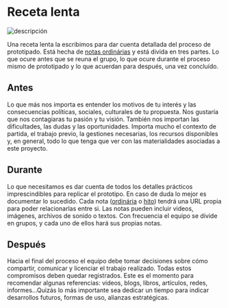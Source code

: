 # Receta lenta #

![descripción](https://github.com/docART/docs/blob/recipe/prototyping/grafemas/receta_lenta.jpeg)

Una receta lenta la escribimos para dar cuenta detallada del proceso de prototipado. Está hecha de [notas ordinárias](https://github.com/docART/docs/blob/recipe/prototyping/06_descripcion_de_nota.md) y está divida en tres partes. Lo que ocure antes que se reuna el grupo, lo que ocure durante el proceso mismo de prototipado y lo que acuerdan para después, una vez concluído. 

## Antes ## 

Lo que más nos importa es entender los motivos de tu interés y las consecuencias políticas, sociales, culturales de tu propuesta. 
Nos gustaría que nos contagiaras tu pasión y tu visión. También nos importan las dificultades, las dudas y las oportunidades. Importa  mucho el contexto de partida, el trabajo previo, la gestiones necesarias, los recursos disponibles y, en general, todo lo que tenga que ver con las materialidades asociadas a este proyecto. 

## Durante ##

Lo que necesitamos es dar cuenta de todos los detalles prácticos imprescindibles para replicar el prototipo. En caso de duda lo mejor es documentar lo sucedido. Cada nota ([ordinária](https://github.com/docART/docs/blob/recipe/prototyping/06_descripcion_de_nota.md) o [hito](https://github.com/docART/docs/blob/recipe/prototyping/07_descripcion_de_un_hito.md)) tendrá una URL propia para poder relacionarlas entre si. Las notas pueden incluir videos, imágenes, archivos de sonido o textos. Con frecuencia el equipo se divide en grupos, y cada uno de ellos hará sus propias notas.

## Después ##

Hacia el final del proceso el equipo debe tomar decisiones sobre cómo compartir, comunicar y licenciar el trabajo realizado.
Todas estos compromisos deben quedar registrados. Este es el momento para recomendar algunas referencias: videos, blogs, libros, artículos, redes, informes...Quizás lo más importante sea dedicar un tiempo para indicar desarrollos futuros, formas de uso, alianzas estratégicas.
